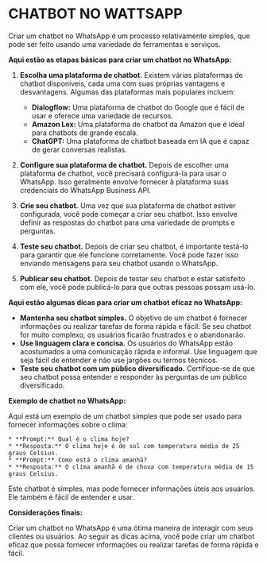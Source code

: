 # CHATBOT NO WATTSAPP
Criar um chatbot no WhatsApp é um processo relativamente simples, que pode ser feito usando uma variedade de ferramentas e serviços.

**Aqui estão as etapas básicas para criar um chatbot no WhatsApp:**

1. **Escolha uma plataforma de chatbot.** Existem várias plataformas de chatbot disponíveis, cada uma com suas próprias vantagens e desvantagens. Algumas das plataformas mais populares incluem:
    * **Dialogflow:** Uma plataforma de chatbot do Google que é fácil de usar e oferece uma variedade de recursos.
    * **Amazon Lex:** Uma plataforma de chatbot da Amazon que é ideal para chatbots de grande escala.
    * **ChatGPT:** Uma plataforma de chatbot baseada em IA que é capaz de gerar conversas realistas.

2. **Configure sua plataforma de chatbot.** Depois de escolher uma plataforma de chatbot, você precisará configurá-la para usar o WhatsApp. Isso geralmente envolve fornecer à plataforma suas credenciais do WhatsApp Business API.

3. **Crie seu chatbot.** Uma vez que sua plataforma de chatbot estiver configurada, você pode começar a criar seu chatbot. Isso envolve definir as respostas do chatbot para uma variedade de prompts e perguntas.

4. **Teste seu chatbot.** Depois de criar seu chatbot, é importante testá-lo para garantir que ele funcione corretamente. Você pode fazer isso enviando mensagens para seu chatbot usando o WhatsApp.

5. **Publicar seu chatbot.** Depois de testar seu chatbot e estar satisfeito com ele, você pode publicá-lo para que outras pessoas possam usá-lo.

**Aqui estão algumas dicas para criar um chatbot eficaz no WhatsApp:**

* **Mantenha seu chatbot simples.** O objetivo de um chatbot é fornecer informações ou realizar tarefas de forma rápida e fácil. Se seu chatbot for muito complexo, os usuários ficarão frustrados e o abandonarão.
* **Use linguagem clara e concisa.** Os usuários do WhatsApp estão acostumados a uma comunicação rápida e informal. Use linguagem que seja fácil de entender e não use jargões ou termos técnicos.
* **Teste seu chatbot com um público diversificado.** Certifique-se de que seu chatbot possa entender e responder às perguntas de um público diversificado.

**Exemplo de chatbot no WhatsApp:**

Aqui está um exemplo de um chatbot simples que pode ser usado para fornecer informações sobre o clima:

```
* **Prompt:** Qual é o clima hoje?
* **Resposta:** O clima hoje é de sol com temperatura média de 25 graus Celsius.
* **Prompt:** Como está o clima amanhã?
* **Resposta:** O clima amanhã é de chuva com temperatura média de 15 graus Celsius.
```

Este chatbot é simples, mas pode fornecer informações úteis aos usuários. Ele também é fácil de entender e usar.

**Considerações finais:**

Criar um chatbot no WhatsApp é uma ótima maneira de interagir com seus clientes ou usuários. Ao seguir as dicas acima, você pode criar um chatbot eficaz que possa fornecer informações ou realizar tarefas de forma rápida e fácil.
